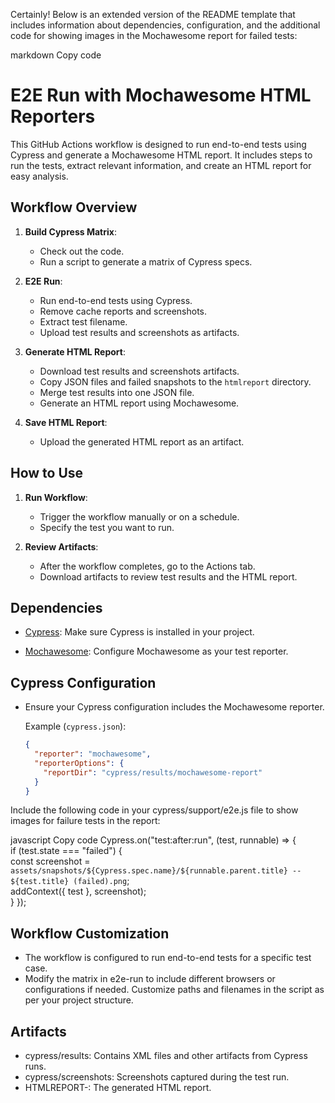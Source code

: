 
Certainly! Below is an extended version of the README template that includes information about dependencies, configuration, and the additional code for showing images in the Mochawesome report for failed tests:

markdown
Copy code
# E2E Run with Mochawesome HTML Reporters

This GitHub Actions workflow is designed to run end-to-end tests using Cypress and generate a Mochawesome HTML report. It includes steps to run the tests, extract relevant information, and create an HTML report for easy analysis.

## Workflow Overview

1. **Build Cypress Matrix**: 
   - Check out the code.
   - Run a script to generate a matrix of Cypress specs.

2. **E2E Run**:
   - Run end-to-end tests using Cypress.
   - Remove cache reports and screenshots.
   - Extract test filename.
   - Upload test results and screenshots as artifacts.

3. **Generate HTML Report**:
   - Download test results and screenshots artifacts.
   - Copy JSON files and failed snapshots to the `htmlreport` directory.
   - Merge test results into one JSON file.
   - Generate an HTML report using Mochawesome.

4. **Save HTML Report**:
   - Upload the generated HTML report as an artifact.

## How to Use

1. **Run Workflow**:
   - Trigger the workflow manually or on a schedule.
   - Specify the test you want to run.

2. **Review Artifacts**:
   - After the workflow completes, go to the Actions tab.
   - Download artifacts to review test results and the HTML report.

## Dependencies

- [Cypress](https://docs.cypress.io/guides/getting-started/installing-cypress.html): Make sure Cypress is installed in your project.

- [Mochawesome](https://github.com/adamgruber/mochawesome): Configure Mochawesome as your test reporter.

## Cypress Configuration

- Ensure your Cypress configuration includes the Mochawesome reporter.

  Example (`cypress.json`):
  ```json
  {
    "reporter": "mochawesome",
    "reporterOptions": {
      "reportDir": "cypress/results/mochawesome-report"
    }
  }
Include the following code in your cypress/support/e2e.js file to show images for failure tests in the report:

javascript
Copy code
Cypress.on("test:after:run", (test, runnable) => {  
    if (test.state === "failed") {    
        const screenshot = `assets/snapshots/${Cypress.spec.name}/${runnable.parent.title} -- ${test.title} (failed).png`;    
        addContext({ test }, screenshot);  
    }
});

## Workflow Customization
 - The workflow is configured to run end-to-end tests for a specific test case.
 - Modify the matrix in e2e-run to include different browsers or configurations if needed.
Customize paths and filenames in the script as per your project structure.

## Artifacts
 - cypress/results: Contains XML files and other artifacts from Cypress runs.
 - cypress/screenshots: Screenshots captured during the test run.
 - HTMLREPORT-<runningEnv>_<testingScope>_<currenTest>: The generated HTML report.
